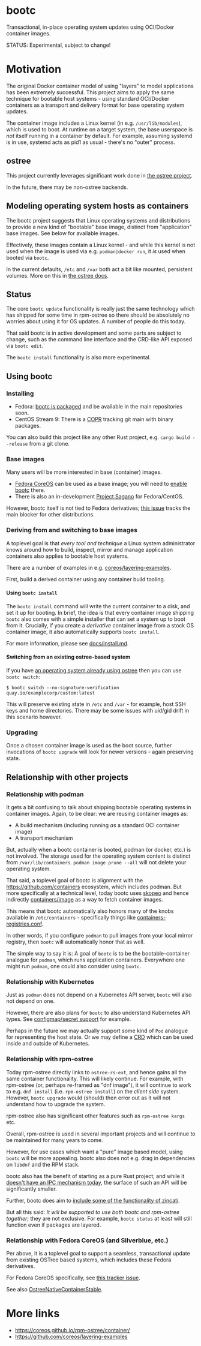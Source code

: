 # bootc

Transactional, in-place operating system updates using OCI/Docker container images.

STATUS: Experimental, subject to change!

# Motivation

The original Docker container model of using "layers" to model
applications has been extremely successful.  This project
aims to apply the same technique for bootable host systems - using
standard OCI/Docker containers as a transport and delivery format
for base operating system updates.

The container image includes a Linux kernel (in e.g. `/usr/lib/modules`),
which is used to boot.  At runtime on a target system, the base userspace is
*not* itself running in a container by default.  For example, assuming
systemd is in use, systemd acts as pid1 as usual - there's no "outer" process.

## ostree

This project currently leverages significant work done in
[the ostree project](https://github.com/ostreedev/ostree-rs-ext/).

In the future, there may be non-ostree backends.

## Modeling operating system hosts as containers

The bootc project suggests that Linux operating systems and distributions
to provide a new kind of "bootable" base image, distinct from "application"
base images.  See below for available images.

Effectively, these images contain a Linux kernel - and while this kernel
is not used when the image is used via e.g. `podman|docker run`, it *is*
used when booted via `bootc`.

In the current defaults, `/etc` and `/var` both act a bit like
mounted, persistent volumes.  More on this in [the ostree docs](https://ostreedev.github.io/ostree/adapting-existing/#system-layout).

## Status

The core `bootc update` functionality is really just the same
technology which has shipped for some time in rpm-ostree so there
should be absolutely no worries about using it for OS updates.
A number of people do this today.

That said bootc is in active development and some parts
are subject to change, such as the command line interface and
the CRD-like API exposed via `bootc edit`.`

The `bootc install` functionality is also more experimental.

## Using bootc

### Installing

 * Fedora: [bootc is packaged](https://bodhi.fedoraproject.org/updates/?packages=bootc) and be available in the main repositories soon.
 * CentOS Stream 9: There is a [COPR](https://copr.fedorainfracloud.org/coprs/rhcontainerbot/bootc/) tracking git main with binary packages.

You can also build this project like any other Rust project, e.g. `cargo build --release` from a git clone.

### Base images

Many users will be more interested in base (container) images.

* [Fedora CoreOS](https://quay.io/repository/fedora/fedora-coreos) can be used as a base image; you will need to [enable bootc](https://github.com/coreos/rpm-ostree/blob/main/docs/bootc.md) there.
* There is also an in-development [Project Sagano](https://gitlab.com/CentOS/cloud/sagano) for Fedora/CentOS.

However, bootc itself is not tied to Fedora derivatives; [this issue](https://github.com/coreos/bootupd/issues/468) tracks the main blocker for other distributions.

### Deriving from and switching to base images

A toplevel goal is that *every tool and technique* a Linux system
administrator knows around how to build, inspect, mirror and manage
application containers also applies to bootable host systems.

There are a number of examples in e.g. [coreos/layering-examples](https://github.com/coreos/layering-examples).

First, build a derived container using any container build tooling.

#### Using `bootc install`

The `bootc install` command will write the current container to a disk, and set it up for booting.
In brief, the idea is that every container image shipping `bootc` also comes with a simple
installer that can set a system up to boot from it.  Crucially, if you create a 
*derivative* container image from a stock OS container image, it also automatically supports `bootc install`.

For more information, please see [docs/install.md](docs/install.md).

#### Switching from an existing ostree-based system

If you have [an operating system already using ostree](https://ostreedev.github.io/ostree/#operating-systems-and-distributions-using-ostree) then you can use `bootc switch`:

```
$ bootc switch --no-signature-verification quay.io/examplecorp/custom:latest
```

This will preserve existing state in `/etc` and `/var` - for example,
host SSH keys and home directories.  There may be some issues with uid/gid
drift in this scenario however.

### Upgrading

Once a chosen container image is used as the boot source, further
invocations of `bootc upgrade` will look for newer versions - again
preserving state.

## Relationship with other projects

### Relationship with podman

It gets a bit confusing to talk about shipping bootable operating systems in container images.
Again, to be clear: we are reusing container images as:

- A build mechanism (including running *as* a standard OCI container image)
- A transport mechanism

But, actually when a bootc container is booted, podman (or docker, etc.) is not involved.
The storage used for the operating system content is distinct from `/var/lib/containers`.
`podman image prune --all` will not delete your operating system.

That said, a toplevel goal of bootc is alignment with the https://github.com/containers ecosystem,
which includes podman.  But more specifically at a technical level, today bootc uses
[skopeo](https://github.com/containers/skopeo/) and hence indirectly [containers/image](https://github.com/containers/image)
as a way to fetch container images.

This means that bootc automatically also honors many of the knobs available in `/etc/containers` - specifically
things like [containers-registries.conf](https://github.com/containers/image/blob/main/docs/containers-registries.conf.5.md).

In other words, if you configure `podman` to pull images from your local mirror registry, then `bootc` will automatically honor that as well.

The simple way to say it is: A goal of `bootc` is to be the bootable-container analogue for `podman`, which runs application containers.  Everywhere one might run `podman`, one could also consider using `bootc`. 

### Relationship with Kubernetes

Just as `podman` does not depend on a Kubernetes API server, `bootc` will also not depend on one.

However, there are also plans for `bootc` to also understand Kubernetes API types.  See [configmap/secret support](https://github.com/containers/bootc/issues/22) for example.

Perhaps in the future we may actually support some kind of `Pod` analogue for representing the host state.  Or we may define a [CRD](https://kubernetes.io/docs/concepts/extend-kubernetes/api-extension/custom-resources/) which can be used inside and outside of Kubernetes.

### Relationship with rpm-ostree

Today rpm-ostree directly links to `ostree-rs-ext`, and hence
gains all the same container functionality.  This will likely
continue.  For example, with rpm-ostree (or, perhaps re-framed as
"dnf image"), it will continue to work to e.g. `dnf install`
(i.e. `rpm-ostree install`) on the *client side* system.  However, `bootc upgrade` would
(should) then error out as it will not understand how to upgrade
the system.

rpm-ostree also has significant other features such as
`rpm-ostree kargs` etc.

Overall, rpm-ostree is used in several important projects
and will continue to be maintained for many years to come.

However, for use cases which want a "pure" image based model,
using `bootc` will be more appealing.  bootc also does not
e.g. drag in dependencies on `libdnf` and the RPM stack.

bootc also has the benefit of starting as a pure Rust project;
and while it [doesn't have an IPC mechanism today](https://github.com/containers/bootc/issues/4), the surface
of such an API will be significantly smaller.

Further, bootc does aim to [include some of the functionality of zincati](https://github.com/containers/bootc/issues/5).

But all this said: *It will be supported to use both bootc and rpm-ostree together*; they are not exclusive.
For example, `bootc status` at least will still function even if packages are layered.

### Relationship with Fedora CoreOS (and Silverblue, etc.)

Per above, it is a toplevel goal to support a seamless, transactional update from existing OSTree based systems, which includes these Fedora derivatives.

For Fedora CoreOS specifically, see [this tracker issue](https://github.com/coreos/fedora-coreos-tracker/issues/1446).

See also [OstreeNativeContainerStable](https://fedoraproject.org/wiki/Changes/OstreeNativeContainerStable).

# More links

- https://coreos.github.io/rpm-ostree/container/
- https://github.com/coreos/layering-examples

